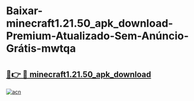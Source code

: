 # Baixar-minecraft1.21.50_apk_download-Premium-Atualizado-Sem-Anúncio-Grátis-mwtqa

# <h2><a href="https://5g7cd4.esa.edu.pl?src=minecraft1.21.50_apk_download&ref=mwtqa">🔗👉 🔴 minecraft1.21.50_apk_download</a></h2>

[![acn](https://github.com/user-attachments/assets/0f9c940e-d8b0-45ae-aac7-cd30a18b3e1c)](https://5g7cd4.esa.edu.pl?src=minecraft1.21.50_apk_download&ref=mwtqa)

